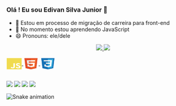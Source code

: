### Olá ! Eu sou Edivan Silva Junior 👋

- 🔭 Estou em processo de migração de carreira para front-end
- 🌱 No momento estou aprendendo JavaScript
- 😄 Pronouns: ele/dele

<div align="center">
  <a href="https://github.com/edivansilvajr/edivansilvajr">
  <img height="180em" src="https://github-readme-stats.vercel.app/api?username=edivansilvajr&show_icons=true&theme=dracula&include_all_commits=true&count_private=true"/>
  <img height="180em" src="https://github-readme-stats.vercel.app/api/top-langs/?username=edivansilvajr&layout=compact&langs_count=7&theme=dracula"/>
</div>

<div style="display: inline_block"><br>
  <img align="center" alt="Rafa-Js" height="30" width="40" src="https://raw.githubusercontent.com/devicons/devicon/master/icons/javascript/javascript-plain.svg">
  <img align="center" alt="Rafa-HTML" height="30" width="40" src="https://raw.githubusercontent.com/devicons/devicon/master/icons/html5/html5-original.svg">
  <img align="center" alt="Rafa-CSS" height="30" width="40" src="https://raw.githubusercontent.com/devicons/devicon/master/icons/css3/css3-original.svg">
</div>

##

<div>
<a href="https://www.facebook.com/edivan.dasilvajunior.7"><img src="https://img.shields.io/badge/Facebook-1877F2?style=for-the-badge&logo=facebook&logoColor=white"></a> 
<a href="https://www.instagram.com/tuche_85" target="_blank"><img src="https://img.shields.io/badge/-Instagram-%23E4405F?style=for-the-badge&logo=instagram&logoColor=white" target="_blank"></a> 
<a href = "mailto:edivanjr13@gmail.com"><img src="https://img.shields.io/badge/-Gmail-%23333?style=for-the-badge&logo=gmail&logoColor=white" target="_blank"></a>
<a href="https://www.linkedin.com/in/edivan-da-silva-junior-955731210/" target="_blank"><img src="https://img.shields.io/badge/-LinkedIn-%230077B5?style=for-the-badge&logo=linkedin&logoColor=white" target="_blank"></a>
</div>

  ![Snake animation](https://github.com/edivansilvajr/edivansilvajr/blob/output/github-contribution-grid-snake.svg)

